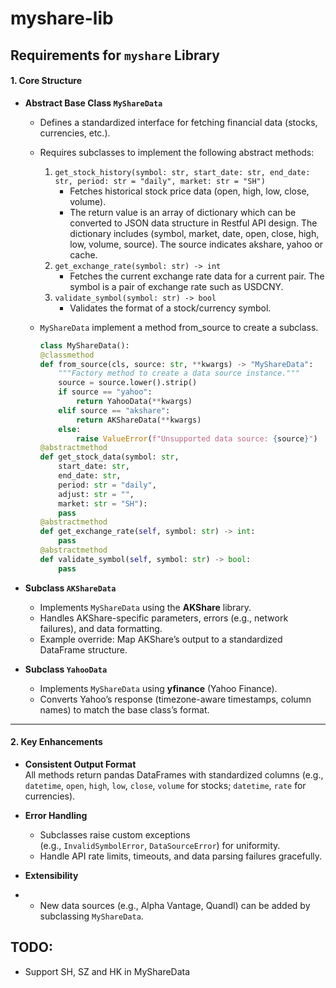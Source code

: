 # myshare-lib

## **Requirements for `myshare` Library**

#### **1. Core Structure**

- **Abstract Base Class `MyShareData`**
  
  - Defines a standardized interface for fetching financial data (stocks, currencies, etc.).
  
  - Requires subclasses to implement the following abstract methods:
    
    1. `get_stock_history(symbol: str, start_date: str, end_date: str, period: str = "daily", market: str = "SH")`
       - Fetches historical stock price data (open, high, low, close, volume).
       - The return value is an array of dictionary which can be converted to JSON data structure in Restful API design. The dictionary includes (symbol, market, date, open, close, high, low, volume, source). The source indicates akshare, yahoo or cache.
    2. `get_exchange_rate(symbol: str) -> int`
       - Fetches the current exchange rate data for a current pair. The symbol is a pair of exchange rate such as USDCNY.
    3. `validate_symbol(symbol: str) -> bool`
       - Validates the format of a stock/currency symbol.
  
  - `MyShareData` implement a method from_source to create a subclass.
    
    ```python
    class MyShareData():
    @classmethod
    def from_source(cls, source: str, **kwargs) -> "MyShareData":
        """Factory method to create a data source instance."""
        source = source.lower().strip()
        if source == "yahoo":
            return YahooData(**kwargs)
        elif source == "akshare":
            return AKShareData(**kwargs)
        else:
            raise ValueError(f"Unsupported data source: {source}")
    @abstractmethod
    def get_stock_data(symbol: str,
        start_date: str,
        end_date: str,
        period: str = "daily",
        adjust: str = "",
        market: str = "SH"):
        pass
    @abstractmethod
    def get_exchange_rate(self, symbol: str) -> int:
        pass
    @abstractmethod
    def validate_symbol(self, symbol: str) -> bool:
        pass
    ```

- **Subclass `AKShareData`**
  
  - Implements `MyShareData` using the **AKShare** library.
  - Handles AKShare-specific parameters, errors (e.g., network failures), and data formatting.
  - Example override: Map AKShare’s output to a standardized DataFrame structure.

- **Subclass `YahooData`**
  
  - Implements `MyShareData` using **yfinance** (Yahoo Finance).
  - Converts Yahoo’s response (timezone-aware timestamps, column names) to match the base class’s format.

---

#### **2. Key Enhancements**

- **Consistent Output Format**  
  All methods return pandas DataFrames with standardized columns (e.g., `datetime`, `open`, `high`, `low`, `close`, `volume` for stocks; `datetime`, `rate` for currencies).

- **Error Handling**
  
  - Subclasses raise custom exceptions (e.g., `InvalidSymbolError`, `DataSourceError`) for uniformity.
  - Handle API rate limits, timeouts, and data parsing failures gracefully.

- **Extensibility**

- - New data sources (e.g., Alpha Vantage, Quandl) can be added by subclassing `MyShareData`.

## TODO:
- Support SH, SZ and HK in MyShareData